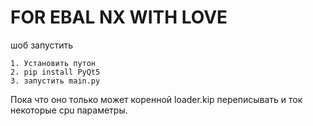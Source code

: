 # FOR EBAL NX WITH LOVE


шоб запустить

```
1. Установить путон
2. pip install PyQt5
3. запустить main.py
```

Пока что оно только может коренной loader.kip переписывать и ток некоторые cpu параметры.
